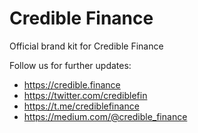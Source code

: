 
# Credible Finance

Official brand kit for Credible Finance

Follow us for further updates:

- https://credible.finance
- https://twitter.com/crediblefin
- https://t.me/crediblefinance
- https://medium.com/@credible_finance

